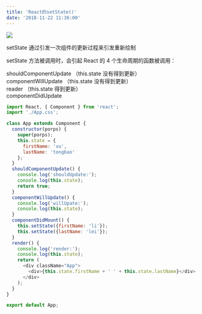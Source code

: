 ```yaml
---
title: 'React的setState()'
date: '2018-11-22 11:36:00'
---   
```

![](https://img-blog.csdnimg.cn/20181122113305717.png)

setState 通过引发一次组件的更新过程来引发重新绘制

setState 方法被调用时，会引起 React 的 4 个生命周期的函数被调用：

shouldComponentUpdate （this.state 没有得到更新）  
componentWillUpdate （this.state 没有得到更新）  
reader （this.state 得到更新）  
componentDidUpdate

```javascript
import React, { Component } from 'react';
import './App.css';

class App extends Component {
  constructor(porps) {
    super(porps);
    this.state = {
      firstName: 'xu',
      lastName: 'tongbao'
    };
  }
  shouldComponentUpdate() {
    console.log('shouldUpdate:');
    console.log(this.state);
    return true;
  }
  componentWillUpdate() {
    console.log('willUpate:');
    console.log(this.state);
  }
  componentDidMount() {
    this.setState({firstName: 'li'});
    this.setState({lastName: 'lei'});
  }
  render() {
    console.log('render:');
    console.log(this.state);    
    return (
      <div className="App">
        <div>{this.state.firstName + ' ' + this.state.lastName}</div>
      </div>
    );
  }
}

export default App;
```